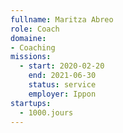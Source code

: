 ```yaml
---
fullname: Maritza Abreo
role: Coach
domaine:
- Coaching
missions:
  - start: 2020-02-20
    end: 2021-06-30
    status: service
    employer: Ippon
startups:
  - 1000.jours
---
```

